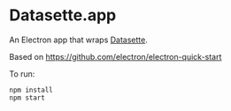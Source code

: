 # Datasette.app

An Electron app that wraps [Datasette](https://datasette.io/).

Based on https://github.com/electron/electron-quick-start

To run:

    npm install
    npm start
